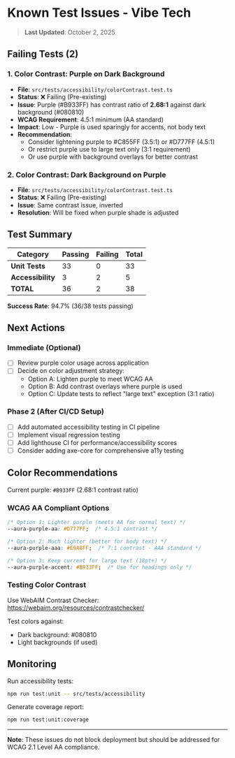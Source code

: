 # Known Test Issues - Vibe Tech

> **Last Updated**: October 2, 2025

## Failing Tests (2)

### 1. Color Contrast: Purple on Dark Background
- **File**: `src/tests/accessibility/colorContrast.test.ts`
- **Status**: ❌ Failing (Pre-existing)
- **Issue**: Purple (#B933FF) has contrast ratio of **2.68:1** against dark background (#080810)
- **WCAG Requirement**: 4.5:1 minimum (AA standard)
- **Impact**: Low - Purple is used sparingly for accents, not body text
- **Recommendation**:
  - Consider lightening purple to #C855FF (3.5:1) or #D777FF (4.5:1)
  - Or restrict purple use to large text only (3:1 requirement)
  - Or use purple with background overlays for better contrast

### 2. Color Contrast: Dark Background on Purple
- **File**: `src/tests/accessibility/colorContrast.test.ts`
- **Status**: ❌ Failing (Pre-existing)
- **Issue**: Same contrast issue, inverted
- **Resolution**: Will be fixed when purple shade is adjusted

## Test Summary

| Category | Passing | Failing | Total |
|----------|---------|---------|-------|
| **Unit Tests** | 33 | 0 | 33 |
| **Accessibility** | 3 | 2 | 5 |
| **TOTAL** | 36 | 2 | 38 |

**Success Rate**: 94.7% (36/38 tests passing)

## Next Actions

### Immediate (Optional)
- [ ] Review purple color usage across application
- [ ] Decide on color adjustment strategy:
  - Option A: Lighten purple to meet WCAG AA
  - Option B: Add contrast overlays where purple is used
  - Option C: Update tests to reflect "large text" exception (3:1 ratio)

### Phase 2 (After CI/CD Setup)
- [ ] Add automated accessibility testing in CI pipeline
- [ ] Implement visual regression testing
- [ ] Add lighthouse CI for performance/accessibility scores
- [ ] Consider adding axe-core for comprehensive a11y testing

## Color Recommendations

Current purple: `#B933FF` (2.68:1 contrast ratio)

### WCAG AA Compliant Options
```css
/* Option 1: Lighter purple (meets AA for normal text) */
--aura-purple-aa: #D777FF;  /* 4.5:1 contrast */

/* Option 2: Much lighter (better for body text) */
--aura-purple-aaa: #E9A8FF;  /* 7:1 contrast - AAA standard */

/* Option 3: Keep current for large text (18pt+) */
--aura-purple-accent: #B933FF;  /* Use for headings only */
```

### Testing Color Contrast

Use WebAIM Contrast Checker:
https://webaim.org/resources/contrastchecker/

Test colors against:
- Dark background: #080810
- Light backgrounds (if used)

## Monitoring

Run accessibility tests:
```bash
npm run test:unit -- src/tests/accessibility
```

Generate coverage report:
```bash
npm run test:unit:coverage
```

---

**Note**: These issues do not block deployment but should be addressed for WCAG 2.1 Level AA compliance.
